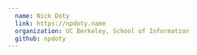 ```yaml
---
  name: Nick Doty
  link: https://npdoty.name
  organization: UC Berkeley, School of Information
  github: npdoty
---
```

